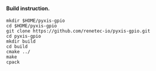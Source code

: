 #### Build instruction.
```
mkdir $HOME/pyxis-gpio
cd $HOME/pyxis-gpio
git clone https://github.com/renetec-io/pyxis-gpio.git
cd pyxis-gpio
mkdir build
cd build
cmake ../
make
cpack
```
